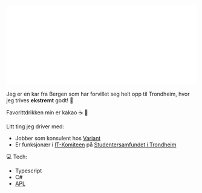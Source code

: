 [![](https://raw.githubusercontent.com/trulshj/trulshj/master/hilsen.svg)](https://truls.dev)

Jeg er en kar fra Bergen som har forvillet seg helt opp til Trondheim, hvor jeg trives **ekstremt** godt! :bug:

Favorittdrikken min er kakao :coffee: :chocolate_bar:

Litt ting jeg driver med:

- Jobber som konsulent hos [Variant](https://www.variant.no/)
- Er funksjonær i [IT-Komiteen](https://itk.samfundet.no/) på [Studentersamfundet i Trondheim](https://samfundet.no/)

💻 Tech:

- Typescript
- C#
- [APL](https://xpqz.github.io/learnapl/intro.html#what-is-apl)

